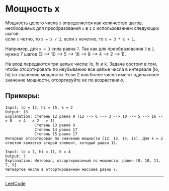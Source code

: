 # Мощность x
Мощность целого числа ```x``` определяется как количество шагов, 
необходимых для преобразования ```x``` в ```1``` с использованием следующих шагов:<br>
если ```x``` четно, то ```x = x / 2```,
если ```x``` нечетно, то ```x = 3 * x + 1```.

Например, для ```x = 3``` сила равна ```7```. Так как для преобразования ```3``` в ```1``` нужно 7 шагов
(3 --> 10 --> 5 --> 16 --> 8 --> 4 --> 2 --> 1).

На вход передаются три целых числа: lo, hi и k. 
Задача состоит в том, чтобы отсортировать по неубыванию все целые числа в интервале [lo, hi] 
по значению мощности. Если 2 или более чисел имеют одинаковое значение мощности, отсортируйте их по возрастанию.

## Примеры:
```
Input: lo = 12, hi = 15, k = 2
Output: 13
Explanation: Степень 12 равна 9 (12 --> 6 --> 3 --> 10 --> 5 --> 16 --> 8 --> 4 --> 2 --> 1)
             Степень 13 равна 9
             Степень 14 равна 17
             Степень 15 равна 17
Интервал отсортирован по значению мощности [12, 13, 14, 15]. Для k = 2 ответом является второй элемент, который равен 13.
```

```
Input: lo = 7, hi = 11, k = 4
Output: 7
Explanation: Интервал, отсортированный по мощности, равен [8, 10, 11, 7, 9].
Четвертое число в отсортированном массиве равно 7.
```

---
<a href="https://leetcode.com/problems/sort-integers-by-the-power-value/">LeetCode</a>